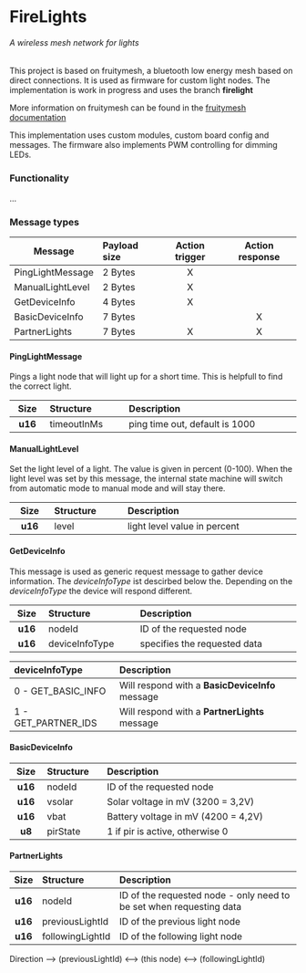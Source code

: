# FireLights 
###### A wireless mesh network for lights

This project is based on fruitymesh, a bluetooth low energy mesh based on direct connections. It is used as firmware for custom
light nodes. The implementation is work in progress and uses the branch **firelight**

More information on fruitymesh can be found in the [fruitymesh documentation](https://www.bluerange.io/docs/bluerange-firmware/index.html)

This implementation uses custom modules, custom board config and messages. The firmware also implements PWM controlling for dimming LEDs.

### Functionality
...

### Message types
<style> table:nth-of-type(1) {  display:table;  width:100%;}</style>
<style> table:nth-of-type(2) {  display:table;  width:100%;}</style>
<style> table:nth-of-type(3) {  display:table;  width:100%;}</style>
<style> table:nth-of-type(4) {  display:table;  width:100%;}</style>
<style> table:nth-of-type(5) {  display:table;  width:100%;}</style>
<style> table:nth-of-type(6) {  display:table;  width:100%;}</style>


| Message | Payload size | Action trigger | Action response |
|----------|:-------------|:------:|:------:|
| PingLightMessage |  2 Bytes  | X | |
| ManualLightLevel |  2 Bytes  |  X | |
| GetDeviceInfo |  4 Bytes  |  X | |
| BasicDeviceInfo |  7 Bytes  |  | X |
| PartnerLights |  7 Bytes  |  X |  X |

#### PingLightMessage

Pings a light node that will light up for a short time. This is helpfull to find the correct light.

| Size | Structure | Description |
|:-------------:|:------|:------|
| **u16** |  timeoutInMs  | ping time out, default is 1000  |

#### ManualLightLevel

Set the light level of a light. The value is given in percent (0-100). When the light level was set by this message, the internal state machine will switch from automatic mode to manual mode and will stay there.

| Size | Structure | Description |
|:-------------:|:------|:------|
| **u16** |  level  | light level value in percent  |


#### GetDeviceInfo

This message is used as generic request message to gather device information. The *deviceInfoType* ist descirbed below the. Depending on the *deviceInfoType* the device will respond  different. 

| Size | Structure | Description |
|:-------------:|:------|:------|
| **u16** |  nodeId  | ID of the requested node |
| **u16** |  deviceInfoType  | specifies the requested data  |


| deviceInfoType  | Description |
|:-------------|:------|
| 0 - GET_BASIC_INFO  | Will respond with a **BasicDeviceInfo** message |
| 1 - GET_PARTNER_IDS  | Will respond with a **PartnerLights**  message |


#### BasicDeviceInfo

| Size | Structure | Description |
|:-------------:|:------|:------|
| **u16** |  nodeId  | ID of the requested node  |
| **u16** |  vsolar  | Solar voltage in mV (3200 = 3,2V)  |
| **u16** |  vbat  | Battery voltage in mV (4200 = 4,2V)  |
| **u8** |  pirState  | 1 if pir is active, otherwise 0   |

#### PartnerLights

| Size | Structure | Description |
|:-------------:|:------|:------|
| **u16** |  nodeId  | ID of the requested node - only need to be set when requesting data |
| **u16** |  previousLightId  | ID of the previous light node  |
| **u16** |  followingLightId  | ID of the following light node  |


Direction -->
(previousLightId) <--> (this node) <--> (followingLightId) 



